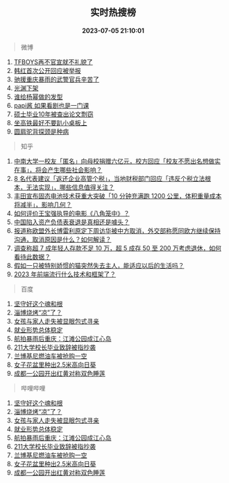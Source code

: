 <div align="center"><h2>实时热搜榜</h2><h4>2023-07-05 21:10:01</h4></div>

> 微博  

1. [TFBOYS再不官宣就不礼貌了](https://s.weibo.com/weibo?q=%23TFBOYS%E5%86%8D%E4%B8%8D%E5%AE%98%E5%AE%A3%E5%B0%B1%E4%B8%8D%E7%A4%BC%E8%B2%8C%E4%BA%86%23&t=31&band_rank=1&Refer=top)<br />
2. [韩红首次公开回应被举报](https://s.weibo.com/weibo?q=%23%E9%9F%A9%E7%BA%A2%E9%A6%96%E6%AC%A1%E5%85%AC%E5%BC%80%E5%9B%9E%E5%BA%94%E8%A2%AB%E4%B8%BE%E6%8A%A5%23&t=31&band_rank=2&Refer=top)<br />
3. [驰援重庆暴雨的武警官兵辛苦了](https://s.weibo.com/weibo?q=%23%E9%A9%B0%E6%8F%B4%E9%87%8D%E5%BA%86%E6%9A%B4%E9%9B%A8%E7%9A%84%E6%AD%A6%E8%AD%A6%E5%AE%98%E5%85%B5%E8%BE%9B%E8%8B%A6%E4%BA%86%23&t=31&band_rank=3&Refer=top)<br />
4. [光渊下架](https://s.weibo.com/weibo?q=%23%E5%85%89%E6%B8%8A%E4%B8%8B%E6%9E%B6%23&t=31&band_rank=4&Refer=top)<br />
5. [谁给杨幂做的发型](https://s.weibo.com/weibo?q=%23%E8%B0%81%E7%BB%99%E6%9D%A8%E5%B9%82%E5%81%9A%E7%9A%84%E5%8F%91%E5%9E%8B%23&t=31&band_rank=5&Refer=top)<br />
6. [papi酱 如果看剧也是一门课](https://s.weibo.com/weibo?q=papi%E9%85%B1%20%E5%A6%82%E6%9E%9C%E7%9C%8B%E5%89%A7%E4%B9%9F%E6%98%AF%E4%B8%80%E9%97%A8%E8%AF%BE&t=31&band_rank=6&Refer=top)<br />
7. [硕士毕业10年被查出论文剽窃](https://s.weibo.com/weibo?q=%23%E7%A1%95%E5%A3%AB%E6%AF%95%E4%B8%9A10%E5%B9%B4%E8%A2%AB%E6%9F%A5%E5%87%BA%E8%AE%BA%E6%96%87%E5%89%BD%E7%AA%83%23&t=31&band_rank=7&Refer=top)<br />
8. [坐高铁最好不要趴小桌板上](https://s.weibo.com/weibo?q=%23%E5%9D%90%E9%AB%98%E9%93%81%E6%9C%80%E5%A5%BD%E4%B8%8D%E8%A6%81%E8%B6%B4%E5%B0%8F%E6%A1%8C%E6%9D%BF%E4%B8%8A%23&t=31&band_rank=8&Refer=top)<br />
9. [圆肩驼背探颈是种病](https://s.weibo.com/weibo?q=%E5%9C%86%E8%82%A9%E9%A9%BC%E8%83%8C%E6%8E%A2%E9%A2%88%E6%98%AF%E7%A7%8D%E7%97%85&t=31&band_rank=9&Refer=top)<br />

> 知乎  

1. [中南大学一校友「匿名」向母校捐赠六亿元，校方回应「校友不愿出名想做实在事」，将会产生哪些社会影响？](https://www.zhihu.com/question/610238278)<br />
2. [8 名代表建议「返还企业高管个税」，当地财税部门回应「违反个税立法根本，无法实现」，哪些信息值得关注？](https://www.zhihu.com/question/610431175)<br />
3. [丰田宣布固态电池技术获重大突破「10 分钟充满跑 1200 公里，体积重量成本将减半」，影响几何？](https://www.zhihu.com/question/610463631)<br />
4. [如何评价王宝强执导的电影《八角笼中》？](https://www.zhihu.com/question/603748979)<br />
5. [中国陷入资产负债表衰退是真相还是噱头？](https://www.zhihu.com/theater/97424)<br />
6. [报道称欧盟外长博雷利原定下周访华被中方取消，外交部称愿同欧方继续保持沟通，取消原因是什么？如何解读？](https://www.zhihu.com/question/610463055)<br />
7. [调查称超 7 成年轻人存款不足 10 万，超 5 成存 50 至 200 万考虑退休，如何看待此数据？](https://www.zhihu.com/question/610224300)<br />
8. [假如一只被特别娇惯的猫突然失去主人，能适应以后的生活吗？](https://www.zhihu.com/question/609779217)<br />
9. [2023 年前端流行什么技术和框架了？](https://www.zhihu.com/question/609395923)<br />

> 百度  

1. [坚守好这个魂和根](https://www.baidu.com/s?wd=%E5%9D%9A%E5%AE%88%E5%A5%BD%E8%BF%99%E4%B8%AA%E9%AD%82%E5%92%8C%E6%A0%B9&sa=fyb_news&rsv_dl=fyb_news)<br />
2. [淄博烧烤“凉”了？](https://www.baidu.com/s?wd=%E6%B7%84%E5%8D%9A%E7%83%A7%E7%83%A4%E2%80%9C%E5%87%89%E2%80%9D%E4%BA%86%EF%BC%9F&sa=fyb_news&rsv_dl=fyb_news)<br />
3. [女孩与家人走失被显眼包式寻亲](https://www.baidu.com/s?wd=%E5%A5%B3%E5%AD%A9%E4%B8%8E%E5%AE%B6%E4%BA%BA%E8%B5%B0%E5%A4%B1%E8%A2%AB%E6%98%BE%E7%9C%BC%E5%8C%85%E5%BC%8F%E5%AF%BB%E4%BA%B2&sa=fyb_news&rsv_dl=fyb_news)<br />
4. [就业形势总体稳定](https://www.baidu.com/s?wd=%E5%B0%B1%E4%B8%9A%E5%BD%A2%E5%8A%BF%E6%80%BB%E4%BD%93%E7%A8%B3%E5%AE%9A&sa=fyb_news&rsv_dl=fyb_news)<br />
5. [航拍暴雨后重庆：江滩公园成江心岛](https://www.baidu.com/s?wd=%E8%88%AA%E6%8B%8D%E6%9A%B4%E9%9B%A8%E5%90%8E%E9%87%8D%E5%BA%86%EF%BC%9A%E6%B1%9F%E6%BB%A9%E5%85%AC%E5%9B%AD%E6%88%90%E6%B1%9F%E5%BF%83%E5%B2%9B&sa=fyb_news&rsv_dl=fyb_news)<br />
6. [211大学校长毕业致辞被指抄袭](https://www.baidu.com/s?wd=211%E5%A4%A7%E5%AD%A6%E6%A0%A1%E9%95%BF%E6%AF%95%E4%B8%9A%E8%87%B4%E8%BE%9E%E8%A2%AB%E6%8C%87%E6%8A%84%E8%A2%AD&sa=fyb_news&rsv_dl=fyb_news)<br />
7. [兰博基尼燃油车被抢购一空](https://www.baidu.com/s?wd=%E5%85%B0%E5%8D%9A%E5%9F%BA%E5%B0%BC%E7%87%83%E6%B2%B9%E8%BD%A6%E8%A2%AB%E6%8A%A2%E8%B4%AD%E4%B8%80%E7%A9%BA&sa=fyb_news&rsv_dl=fyb_news)<br />
8. [女子花盆里种出2.5米高向日葵](https://www.baidu.com/s?wd=%E5%A5%B3%E5%AD%90%E8%8A%B1%E7%9B%86%E9%87%8C%E7%A7%8D%E5%87%BA2.5%E7%B1%B3%E9%AB%98%E5%90%91%E6%97%A5%E8%91%B5&sa=fyb_news&rsv_dl=fyb_news)<br />
9. [成都一公园开出红黄对称双色睡莲](https://www.baidu.com/s?wd=%E6%88%90%E9%83%BD%E4%B8%80%E5%85%AC%E5%9B%AD%E5%BC%80%E5%87%BA%E7%BA%A2%E9%BB%84%E5%AF%B9%E7%A7%B0%E5%8F%8C%E8%89%B2%E7%9D%A1%E8%8E%B2&sa=fyb_news&rsv_dl=fyb_news)<br />

> 哔哩哔哩  

1. [坚守好这个魂和根](https://www.baidu.com/s?wd=%E5%9D%9A%E5%AE%88%E5%A5%BD%E8%BF%99%E4%B8%AA%E9%AD%82%E5%92%8C%E6%A0%B9&sa=fyb_news&rsv_dl=fyb_news)<br />
2. [淄博烧烤“凉”了？](https://www.baidu.com/s?wd=%E6%B7%84%E5%8D%9A%E7%83%A7%E7%83%A4%E2%80%9C%E5%87%89%E2%80%9D%E4%BA%86%EF%BC%9F&sa=fyb_news&rsv_dl=fyb_news)<br />
3. [女孩与家人走失被显眼包式寻亲](https://www.baidu.com/s?wd=%E5%A5%B3%E5%AD%A9%E4%B8%8E%E5%AE%B6%E4%BA%BA%E8%B5%B0%E5%A4%B1%E8%A2%AB%E6%98%BE%E7%9C%BC%E5%8C%85%E5%BC%8F%E5%AF%BB%E4%BA%B2&sa=fyb_news&rsv_dl=fyb_news)<br />
4. [就业形势总体稳定](https://www.baidu.com/s?wd=%E5%B0%B1%E4%B8%9A%E5%BD%A2%E5%8A%BF%E6%80%BB%E4%BD%93%E7%A8%B3%E5%AE%9A&sa=fyb_news&rsv_dl=fyb_news)<br />
5. [航拍暴雨后重庆：江滩公园成江心岛](https://www.baidu.com/s?wd=%E8%88%AA%E6%8B%8D%E6%9A%B4%E9%9B%A8%E5%90%8E%E9%87%8D%E5%BA%86%EF%BC%9A%E6%B1%9F%E6%BB%A9%E5%85%AC%E5%9B%AD%E6%88%90%E6%B1%9F%E5%BF%83%E5%B2%9B&sa=fyb_news&rsv_dl=fyb_news)<br />
6. [211大学校长毕业致辞被指抄袭](https://www.baidu.com/s?wd=211%E5%A4%A7%E5%AD%A6%E6%A0%A1%E9%95%BF%E6%AF%95%E4%B8%9A%E8%87%B4%E8%BE%9E%E8%A2%AB%E6%8C%87%E6%8A%84%E8%A2%AD&sa=fyb_news&rsv_dl=fyb_news)<br />
7. [兰博基尼燃油车被抢购一空](https://www.baidu.com/s?wd=%E5%85%B0%E5%8D%9A%E5%9F%BA%E5%B0%BC%E7%87%83%E6%B2%B9%E8%BD%A6%E8%A2%AB%E6%8A%A2%E8%B4%AD%E4%B8%80%E7%A9%BA&sa=fyb_news&rsv_dl=fyb_news)<br />
8. [女子花盆里种出2.5米高向日葵](https://www.baidu.com/s?wd=%E5%A5%B3%E5%AD%90%E8%8A%B1%E7%9B%86%E9%87%8C%E7%A7%8D%E5%87%BA2.5%E7%B1%B3%E9%AB%98%E5%90%91%E6%97%A5%E8%91%B5&sa=fyb_news&rsv_dl=fyb_news)<br />
9. [成都一公园开出红黄对称双色睡莲](https://www.baidu.com/s?wd=%E6%88%90%E9%83%BD%E4%B8%80%E5%85%AC%E5%9B%AD%E5%BC%80%E5%87%BA%E7%BA%A2%E9%BB%84%E5%AF%B9%E7%A7%B0%E5%8F%8C%E8%89%B2%E7%9D%A1%E8%8E%B2&sa=fyb_news&rsv_dl=fyb_news)<br />
